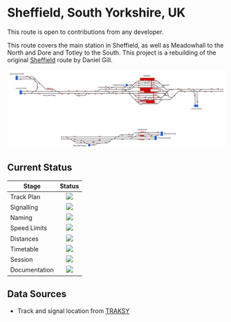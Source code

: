 # Sheffield, South Yorkshire, UK

This route is open to contributions from any developer.

This route covers the main station in Sheffield, as well as Meadowhall to the North and Dore and Totley to the South. This project is a rebuilding of the original [Sheffield](https://www.railwayoperationsimulator.com/railway-projects/sheffield) route by Daniel Gill.

![Track Diagram](https://raw.githubusercontent.com/Railway-Op-Sim/UK-SheffieldV2/master/Images/SheffieldV2.bmp)

## Current Status

| Stage         | Status        |
| ------------- |:-------------:|
| Track Plan     | <img src="https://image.flaticon.com/icons/svg/1632/1632596.svg" height="24"> |
| Signalling      | <img src="https://image.flaticon.com/icons/svg/1632/1632596.svg" height="24">      |
| Naming | <img src="https://image.flaticon.com/icons/svg/1632/1632596.svg" height="24">      |
| Speed Limits | <img src="https://image.flaticon.com/icons/svg/390/390914.svg" height="24">|
| Distances | <img src="https://image.flaticon.com/icons/svg/390/390914.svg" height="24"> |
| Timetable | <img src="https://image.flaticon.com/icons/svg/390/390914.svg" height="24"> |
| Session | <img src="https://image.flaticon.com/icons/svg/390/390914.svg" height="24"> |
| Documentation | <img src="https://image.flaticon.com/icons/svg/390/390914.svg" height="24"> |

## Data Sources 

- Track and signal location from [TRAKSY](https://traksy.uk/live)
